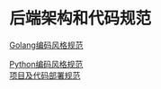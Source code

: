 # 后端架构和代码规范
 
[Golang编码风格规范](docs/golang.md) 

[Python编码风格规范](docs/python-code-style.md)    
[项目及代码部署规范](docs/project-and-deploy.md)    
